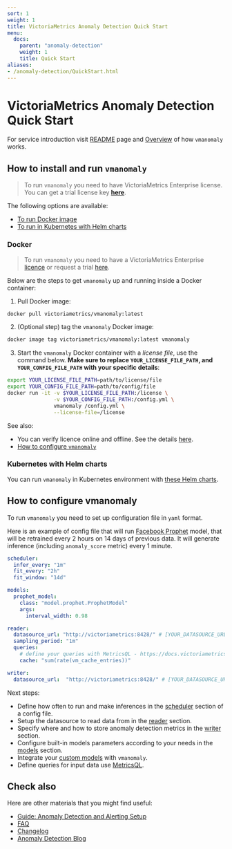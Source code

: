 ```yaml
---
sort: 1
weight: 1
title: VictoriaMetrics Anomaly Detection Quick Start
menu:
  docs:
    parent: "anomaly-detection"
    weight: 1
    title: Quick Start
aliases:
- /anomaly-detection/QuickStart.html
---
```


# VictoriaMetrics Anomaly Detection Quick Start

For service introduction visit [README](/anomaly-detection/) page
and [Overview](/anomaly-detection/overview.html) of how `vmanomaly` works.

## How to install and run `vmanomaly`

> To run `vmanomaly` you need to have VictoriaMetrics Enterprise license. You can get a trial license key [**here**](https://victoriametrics.com/products/enterprise/trial/index.html).

The following options are available:

- [To run Docker image](#docker-image)
- [To run in Kubernetes with Helm charts](#helm-charts)


### Docker
> To run `vmanomaly` you need to have a VictoriaMetrics Enterprise [licence](https://victoriametrics.com/products/enterprise/) or request a trial [here](https://victoriametrics.com/products/enterprise/trial/index.html).

Below are the steps to get `vmanomaly` up and running inside a Docker container:

1. Pull Docker image:

```sh
docker pull victoriametrics/vmanomaly:latest
```

2. (Optional step) tag the `vmanomaly` Docker image:

```sh
docker image tag victoriametrics/vmanomaly:latest vmanomaly
```

3. Start the `vmanomaly` Docker container with a *license file*, use the command below.
**Make sure to replace `YOUR_LICENSE_FILE_PATH`, and `YOUR_CONFIG_FILE_PATH` with your specific details**:

```sh
export YOUR_LICENSE_FILE_PATH=path/to/license/file
export YOUR_CONFIG_FILE_PATH=path/to/config/file
docker run -it -v $YOUR_LICENSE_FILE_PATH:/license \
               -v $YOUR_CONFIG_FILE_PATH:/config.yml \
               vmanomaly /config.yml \
               --license-file=/license
```

See also:

- You can verify licence online and offline. See the details [here](/anomaly-detection/overview/#licensing).
- [How to configure `vmanomaly`](#how-to-configure-vmanomaly)

### Kubernetes with Helm charts

You can run `vmanomaly` in Kubernetes environment
with [these Helm charts](https://github.com/VictoriaMetrics/helm-charts/blob/master/charts/victoria-metrics-anomaly/README.md).


## How to configure vmanomaly
To run `vmanomaly` you need to set up configuration file in `yaml` format.

Here is an example of config file that will run [Facebook Prophet](https://facebook.github.io/prophet/) model, that will be retrained every 2 hours on 14 days of previous data. It will generate inference (including `anomaly_score` metric) every 1 minute.


```yaml
scheduler:
  infer_every: "1m"
  fit_every: "2h"
  fit_window: "14d"

models:
  prophet_model:
    class: "model.prophet.ProphetModel"
    args:
      interval_width: 0.98

reader:
  datasource_url: "http://victoriametrics:8428/" # [YOUR_DATASOURCE_URL]
  sampling_period: "1m"
  queries: 
    # define your queries with MetricsQL - https://docs.victoriametrics.com/metricsql/
    cache: "sum(rate(vm_cache_entries))"

writer:
  datasource_url:  "http://victoriametrics:8428/" # [YOUR_DATASOURCE_URL]
```


Next steps:
- Define how often to run and make inferences in the [scheduler](/anomaly-detection/components/scheduler/) section of a config file.
- Setup the datasource to read data from in the [reader](/anomaly-detection/components/reader/) section.
- Specify where and how to store anomaly detection metrics in the [writer](/anomaly-detection/components/writer/) section.
- Configure built-in models parameters according to your needs in the [models](/anomaly-detection/components/models/) section.
- Integrate your [custom models](/anomaly-detection/components/models/#custom-model-guide) with `vmanomaly`.
- Define queries for input data use [MetricsQL](https://docs.victoriametrics.com/metricsql/).


## Check also

Here are other materials that you might find useful:

- [Guide: Anomaly Detection and Alerting Setup](/anomaly-detection/guides/guide-vmanomaly-vmalert/)
- [FAQ](/anomaly-detection/faq/)
- [Changelog](/anomaly-detection/changelog/)
- [Anomaly Detection Blog](https://victoriametrics.com/blog/tags/anomaly-detection/)